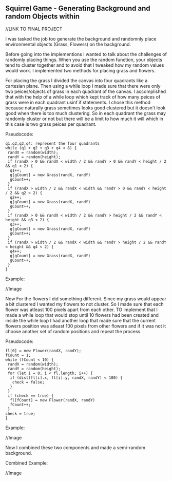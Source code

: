 ## Squirrel Game - Generating Background and random Objects within 

//LINK TO FINAL PROJECT

I was tasked the job too generate the background and randomnly place environmental objects (Grass, Flowers) on the background.

Before going into the implementions I wanted to talk about the challenges of randomly placing things. When you use the random function, your objects tend to cluster together and to avoid that I tweaked how my random values would work. I implemented two methods for placing grass and flowers.

For placing the grass I divided the canvas into four quadrants like a cartesian plane. Then using a while loop I made sure that there were only two peices/objects of grass in each quadrant of the canvas. I accomplished that with the help of a while loop which kept track of how many peices of grass were in each quadrant usinf if statements. 
I chose this method because naturally grass sometimes looks good clustered but it doesn't look good when there is too much clustering. So in each quadrant the grass may randomly cluster or not but there will be a limit to how much it will which in this case is two grass peices per quadrant.

Pseudocode:
	
    q1,q2,q3,q4: represent the four quadrants
	while (q1 + q2 + q3 + q4 < 8) {
     randX = random(width);
     randY = random(height);
     if (randX > 0 && randX < width / 2 && randY > 0 && randY < height / 2 && q1 < 2) {
      q1++;
      g[gCount] = new Grass(randX, randY)
      gCount++;
     }
     if (randX > width / 2 && randX < width && randY > 0 && randY < height / 2 && q2 < 2) {
      q2++;
      g[gCount] = new Grass(randX, randY)
      gCount++;
     }
     if (randX > 0 && randX < width / 2 && randY > height / 2 && randY < height && q3 < 2) {
      q3++;
      g[gCount] = new Grass(randX, randY)
      gCount++;
     }
     if (randX > width / 2 && randX < width && randY > height / 2 && randY < height && q4 < 2) {
      q4++;
      g[gCount] = new Grass(randX, randY)
      gCount++;
     }
    }
  
Example:

//Image

Now For the flowers I did something different. Since my grass would appear a bit clustered I wanted my flowers to not cluster. So I made sure that each flower was atleast 100 pixels apart from each other. TO implement that I made a while loop that would stop until 10 flowers had been created and inside the while loop I had another loop that made sure that the current flowers position was atleast 100 pixels from other flowers and if it was not it choose another set of random positions and repeat the process.

Pseudocode:

	fl[0] = new Flower(randX, randY);
    fCount = 1;
    while (fCount < 10) {
     randX = random(width);
     randY = random(height);
     for (let i = 0; i < fl.length; i++) {
      if (dist(fl[i].x, fl[i].y, randX, randY) < 100) {
       check = false;
      }
     }
     if (check == true) {
      fl[fCount] = new Flower(randX, randY)
      fCount++;
     }
    check = true;
 	}
   
Example:

//Image

Now I combined these two components and made a semi-random background.

Combined Example:

//Image